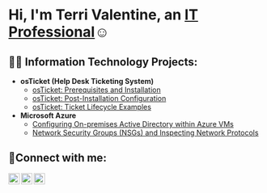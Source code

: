 
<h1>Hi, I'm Terri Valentine, an <a href="https://linkedin.com/in/Terri">IT Professional</a>☺</h1>

<h2>👨‍💻 Information Technology Projects:</h2>

- <b>osTicket (Help Desk Ticketing System)</b>
  - [osTicket: Prerequisites and Installation](https://github.com/terrivalentine/osticket-prereqs)
  - [osTicket: Post-Installation Configuration](https://github.com/terrivalentine/post-install-config)
  - [osTicket: Ticket Lifecycle Examples](https://github.com/terrivalentine/ticket-lifecycle)
- <b>Microsoft Azure</b>
  - [Configuring On-premises Active Directory within Azure VMs](https://github.com/terrivalentine/configure-ad)
  - [Network Security Groups (NSGs) and Inspecting Network Protocols](https://github.com/terrivalentine/azure-network-protocols)

<h2>🤳Connect with me:</h2>

[<img align="left" alt="Josh | Twitter" width="22px" src="https://cdn.jsdelivr.net/npm/simple-icons@v3/icons/twitter.svg" />][twitter]
[<img align="left" alt="Josh | LinkedIn" width="22px" src="https://cdn.jsdelivr.net/npm/simple-icons@v3/icons/linkedin.svg" />][linkedin]
[<img align="left" alt="Josh | Instagram" width="22px" src="https://cdn.jsdelivr.net/npm/simple-icons@v3/icons/instagram.svg" />][instagram]

[twitter]: https://twitter.com/Terri
[instagram]: https://www.instagram.com/Terri
[linkedin]: https://linkedin.com/in/Terri
